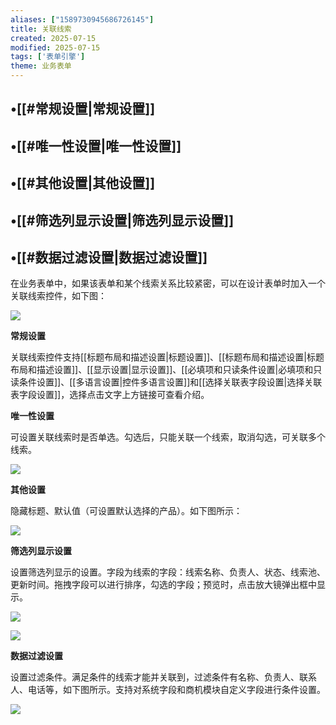 ```yaml
---
aliases: ["1589730945686726145"]
title: 关联线索
created: 2025-07-15
modified: 2025-07-15
tags: ['表单引擎']
theme: 业务表单
---
```


## •[[#常规设置|常规设置]]

## •[[#唯一性设置|唯一性设置]]

## •[[#其他设置|其他设置]]

## •[[#筛选列显示设置|筛选列显示设置]]

## •[[#数据过滤设置|数据过滤设置]]

在业务表单中，如果该表单和某个线索关系比较紧密，可以在设计表单时加入一个关联线索控件，如下图：

![](50788b2fedf62decfba9accb0a6ab2fe.jpg)

**常规设置**

关联线索控件支持[[标题布局和描述设置|标题设置]]、[[标题布局和描述设置|标题布局和描述设置]]、[[显示设置|显示设置]]、[[必填项和只读条件设置|必填项和只读条件设置]]、[[多语言设置|控件多语言设置]]和[[选择关联表字段设置|选择关联表字段设置]]，选择点击文字上方链接可查看介绍。

**唯一性设置**

可设置关联线索时是否单选。勾选后，只能关联一个线索，取消勾选，可关联多个线索。

![](dd33e70c560bed745c5c45d6e57feb2f.jpg)

**其他设置**

隐藏标题、默认值（可设置默认选择的产品）。如下图所示：

![](d155568c644388f0a09f4e2a5f20ffec.jpg)

**筛选列显示设置**

设置筛选列显示的设置。字段为线索的字段：线索名称、负责人、状态、线索池、更新时间。拖拽字段可以进行排序，勾选的字段；预览时，点击放大镜弹出框中显示。

![](26923c2d5c8cdec899ba3ed2d5990d82.jpg)

![](7ef5d27939ff136712e870df8dbb6d19.jpg)

**数据过滤设置**

设置过滤条件。满足条件的线索才能并关联到，过滤条件有名称、负责人、联系人、电话等，如下图所示。支持对系统字段和商机模块自定义字段进行条件设置。

![](31afb64e5dc5aa544818051647fa68fc.jpg)